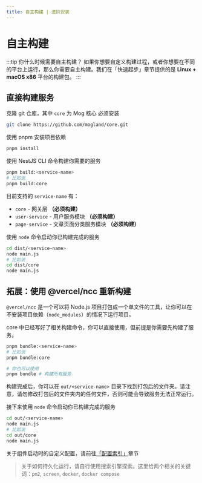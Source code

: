 ```yaml
---
title: 自主构建 | 进阶安装
---
```


# 自主构建

:::tip 你什么时候需要自主构建？
如果你想要自定义构建过程，或者你想要在不同的平台上运行，那么你需要自主构建。我们在「快速起步」章节提供的是 **Linux + macOS x86** 平台的构建包。
:::

## 直接构建服务

克隆 git 仓库，其中 `core` 为 Mog 核心 必须安装

```bash
git clone https://github.com/mogland/core.git
```

使用 pnpm 安装项目依赖

```bash
pnpm install
```

使用 NestJS CLI 命令构建你需要的服务

```bash
pnpm build:<service-name>
# 比如说
pnpm build:core
```

目前支持的 `service-name` 有：

- `core` - 网关层 **（必须构建）**
- `user-service` - 用户服务模块 **（必须构建）**
- `page-service` - 文章页面分类服务模块 **（必须构建）**

使用 `node` 命令启动你已构建完成的服务

```bash
cd dist/<service-name>
node main.js
# 比如说
cd dist/core
node main.js
```

## 拓展：使用 @vercel/ncc 重新构建

`@vercel/ncc` 是一个可以将 Node.js 项目打包成一个单文件的工具，让你可以在不安装项目依赖（`node_modules`）的情况下运行项目。

core 中已经写好了相关构建命令，你可以直接使用，但前提是你需要先构建了服务。

```bash
pnpm bundle:<service-name>
# 比如说
pnpm bundle:core

# 你也可以使用
pnpm bundle # 构建所有服务
```

构建完成后，你可以在 `out/<service-name>` 目录下找到打包后的文件夹。请注意，请勿修改打包后的文件夹内的任何文件，否则可能会导致服务无法正常运行。

接下来使用 `node` 命令启动你已构建完成的服务

```bash
cd out/<service-name>
node main.js
# 比如说
cd out/core
node main.js
```

关于组件启动时的自定义配置，请前往[「配置索引」](../config/)章节

> 关于如何持久化运行，请自行使用搜索引擎探索。这里给两个相关的关键词：`pm2`, `screen`, `docker`, `docker compose`